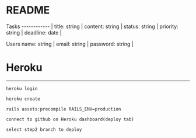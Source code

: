 # README

 Tasks
 ------------ |
title: string |
content: string |
status: string |
priority: string |
deadline: date |

  Users
name: string |
email: string |
password: string |


# Heroku
***
    heroku login

    heroku create

    rails assets:precompile RAILS_ENV=production

    connect to github on Heroku dashboard(deploy tab)

    select step2 branch to deploy
